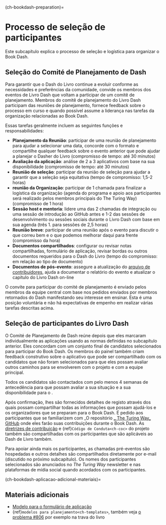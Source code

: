 (ch-bookdash-preparation)=
# Processo de seleção de participantes

Este subcapítulo explica o processo de seleção e logística para organizar o Book Dash.

## Seleção do Comité de Planejamento de Dash

Para garantir que o Dash do Livro continue a evoluir conforme as necessidades e preferências da comunidade, convide os membros dos eventos de Livro Dash que voltam a participar de um comitê de planejamento. Membros do comitê de planejamento do Livro Dash participam das reuniões de planejamento, fornece feedback sobre o processo em curso e quando possível assume a liderança nas tarefas da organização relacionadas ao Book Dash.

Essas tarefas geralmente incluem as seguintes funções e responsabilidades:
- **Planejamento da Reunião**: participar de uma reunião de planejamento para ajudar a selecionar uma data, concorde com o formato e compartilhe qualquer feedback sobre o evento anterior que pode ajudar a planejar o Dasher do Livro (compromisso de tempo: até 30 minutos)
- **Avaliação da aplicação**: análise de 2 a 3 aplicativos com base na sua disponibilidade (compromisso de tempo: até 30 minutos)
- **Reunião de seleção**: participar da reunião de seleção para ajudar a garantir que a seleção seja equitativa (tempo de compromisso: 1,5-2 horas)
- **reunião da Organização**: participar de 1 chamada para finalizar a logística da organização (agenda do programa e apoio aos participantes será realizado pelos membros principais do The Turing Way) (compromisso de 1 hora)
- **Sessão host e mentoria**: lidere uma das 2 chamadas de integração ou uma sessão de introdução ao GitHub antes e 1-2 das sessões de desenvolvimento ou sessões sociais durante o Livro Dash com base em sua agenda (três 1. para sessões de 2,5 horas)
- **Reunião breve**: participar de uma reunião após o evento para discutir o que correu bem e o que podemos melhorar daqui para frente (compromisso da hora)
- **Documentos compartilhados**: configurar ou revisar notas compartilhadas, formulário de aplicação, revisar bordas ou outros documentos requeridos para o Dash do Livro (tempo do compromisso: em relação ao tipo de documento)
- **Documentos de pós-evento**: assegure a atualização do [arquivo de contribuidores](https://github.com/alan-turing-institute/the-turing-way/blob/main/contributors.md), ajuda a documentar o relatório do evento e atualizar o capítulo do Livro Dash on-line

O convite para participar do comité de planejamento é enviado pelos membros da equipe central com base nos pedidos enviados por membros retornados do Dash manifestando seu interesse em ensinar. Esta é uma posição voluntária e não há expectativas de empenho em realizar várias tarefas descritas acima.

## Seleção de participantes do Livro Dash

O Comité de Planejamento de Dash reúne depois que eles marcaram individualmente as aplicações usando as normas definidas no subcapítulo anterior. Eles concordam com um conjunto final de candidatos selecionados para participar do Book Dash. Os membros do painel também criam feedback construtivo sobre o aplicativo que pode ser compartilhado com os candidatos que não foram selecionados para que eles possam avaliar outros caminhos para se envolverem com o projeto e com a equipe principal.

Todos os candidatos são contactados com pelo menos 4 semanas de antecedência para que possam avaliar a sua situação e a sua disponibilidade para o .

Após confirmação, lhes são fornecidos detalhes de registo através dos quais possam compartilhar todas as informações que possam ajudá-los e os organizadores que se preparam para o Book Dash. É pedido aos participantes que se familiarizem com _O repositório [ _ The Turing Way_ GitHub](https://github.com/alan-turing-institute/the-turing-way) onde eles farão suas contribuições durante o Book Dash. As [diretrizes de contribuição](https://github.com/alan-turing-institute/the-turing-way/blob/main/CONTRIBUTING.md) e {ref}`Código de Conduta<ch-coc>` do projeto também são compartilhadas com os participantes que são aplicáveis ao Dash de Livro também.

Para apoiar ainda mais os participantes, as chamadas pré-eventos são hospedadas e outros detalhes são compartilhados diretamente por e-mail (discutido no próximo subcapítulo). Os nomes dos participantes selecionados são anunciados no _The Turing Way_ newsletter e nas plataformas de mídia social quando acordados com os participantes.

(ch-bookdash-aplicacao-adicional-materiais)=
## Materiais adicionais

- [Modelo para o formulário de aplicação](https://docs.google.com/forms/d/14JbI_Xqr8vRWAidzcVFhB-5iITA6n9BOZ0RX_aSDauU/edit?usp=sharing)
- {ref}`modelos para planejamento<ch-templates>`, também veja [o problema #806](https://github.com/alan-turing-institute/the-turing-way/issues/806) por exemplo na trava do livro
